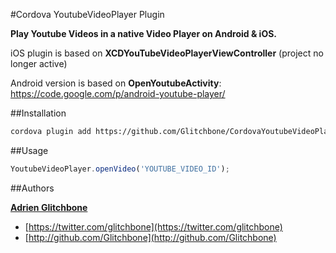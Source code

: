 #Cordova YoutubeVideoPlayer Plugin

**Play Youtube Videos in a native Video Player on Android &amp; iOS.**

iOS plugin is based on **XCDYouTubeVideoPlayerViewController** (project no longer active)

Android version is based on **OpenYoutubeActivity**:  
https://code.google.com/p/android-youtube-player/

##Installation

```sh
cordova plugin add https://github.com/Glitchbone/CordovaYoutubeVideoPlayer.git
```

##Usage

```javascript
YoutubeVideoPlayer.openVideo('YOUTUBE_VIDEO_ID');
```

##Authors

**[Adrien Glitchbone](http://github.com/Glitchbone)**

+ [https://twitter.com/glitchbone](https://twitter.com/glitchbone)
+ [http://github.com/Glitchbone](http://github.com/Glitchbone)